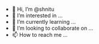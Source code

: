 - 👋 Hi, I’m @shnitu
- 👀 I’m interested in ...
- 🌱 I’m currently learning ...
- 💞️ I’m looking to collaborate on ...
- 📫 How to reach me ...

<!---
shnitu/shnitu is a ✨ special ✨ repository because its `README.md` (this file) appears on your GitHub profile.
You can click the Preview link to take a look at your changes.
--->
